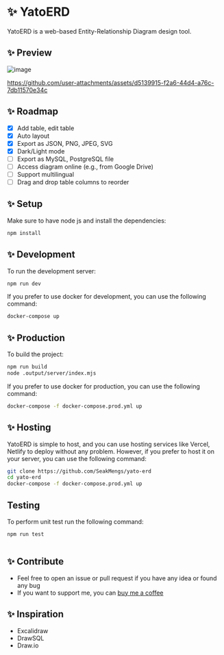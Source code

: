 # ✨ YatoERD

YatoERD is a web-based Entity-Relationship Diagram design tool.

## ✨ Preview

![image](https://github.com/user-attachments/assets/a175186f-519c-4cdc-95a7-fe1e303c611a)

<https://github.com/user-attachments/assets/d5139915-f2a6-44d4-a76c-7db11570e34c>

## ✨ Roadmap

- [x] Add table, edit table
- [x] Auto layout
- [x] Export as JSON, PNG, JPEG, SVG
- [x] Dark/Light mode
- [ ] Export as MySQL, PostgreSQL file
- [ ] Access diagram online (e.g., from Google Drive)
- [ ] Support multilingual
- [ ] Drag and drop table columns to reorder

## ✨ Setup

Make sure to have node js and install the dependencies:

```bash
npm install
```

## ✨ Development

To run the development server:

```bash
npm run dev
```

If you prefer to use docker for development, you can use the following command:

```bash
docker-compose up
```

## ✨ Production

To build the project:

```bash
npm run build
node .output/server/index.mjs
```

If you prefer to use docker for production, you can use the following command:

```bash
docker-compose -f docker-compose.prod.yml up
```

## ✨ Hosting

YatoERD is simple to host, and you can use hosting services like Vercel, Netlify to deploy without any problem. However, if you prefer to host it on your server, you can use the following command:

```bash
git clone https://github.com/SeakMengs/yato-erd
cd yato-erd
docker-compose -f docker-compose.prod.yml up
```

## Testing

To perform unit test run the following command:

```bash
npm run test
```

```

```

## ✨ Contribute

- Feel free to open an issue or pull request if you have any idea or found any bug
- If you want to support me, you can [buy me a coffee](https://www.buymeacoffee.com/seakmeng)

## ✨ Inspiration

- Excalidraw
- DrawSQL
- Draw.io
